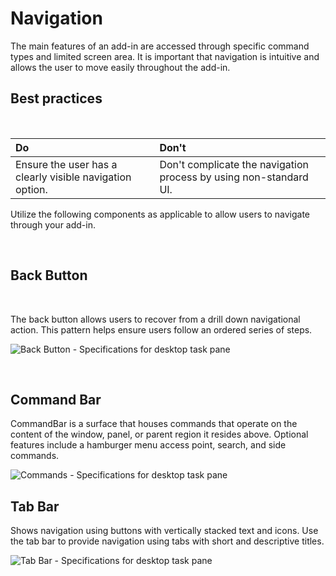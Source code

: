 # Navigation
The main features of an add-in are accessed through specific command types and limited screen area. It is important that navigation is intuitive and allows the user to move easily throughout the add-in.

## Best practices

<br/>

|Do                                                       |Don't                                                            |
|:------------------------------------------------------- |:----------------------------------------------------------------|
|Ensure the user has a clearly visible navigation option. |Don't complicate the navigation process by using non-standard UI.|
Utilize the following components as applicable to allow users to navigate through your add-in.

<br/>

## Back Button

<br/>

The back button allows users to recover from a drill down navigational action. This pattern helps ensure users follow an ordered series of steps.  

![Back Button - Specifications for desktop task pane](screens/addin_screens/back_button@2x.png)

<br/>

## Command Bar

CommandBar is a surface that houses commands that operate on the content of the window, panel, or parent region it resides above. Optional features include a hamburger menu access point, search, and side commands.

![Commands - Specifications for desktop task pane](screens/addin_screens/command_bar@2x.png)

## Tab Bar

Shows navigation using buttons with vertically stacked text and icons. Use the tab bar to provide navigation using tabs with short and descriptive titles. 

![Tab Bar - Specifications for desktop task pane](screens/addin_screens/tab_bar@2x.png)
 